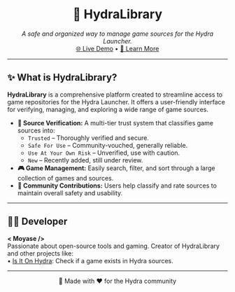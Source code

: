 <h1 align="center">🐉 HydraLibrary</h1>

<p align="center">
  <i>A safe and organized way to manage game sources for the Hydra Launcher.</i><br/>
  <a href="https://moyasee.github.io/HydraLibrary/">🌐 Live Demo</a> •
  <a href="https://moyasee.github.io/HydraLibrary/about.html?utm_source=chatgpt.com">🔎 Learn More</a>
</p>

<hr/>

<h2>✨ What is HydraLibrary?</h2>

<p>
  <strong>HydraLibrary</strong> is a comprehensive platform created to streamline access to game repositories for the Hydra Launcher. It offers a user-friendly interface for verifying, managing, and exploring a wide range of game sources.
</p>

<ul>
  <li><strong>🔐 Source Verification:</strong> A multi-tier trust system that classifies game sources into:
    <ul>
      <li><code>Trusted</code> – Thoroughly verified and secure.</li>
      <li><code>Safe For Use</code> – Community-vouched, generally reliable.</li>
      <li><code>Use At Your Own Risk</code> – Unverified, use with caution.</li>
      <li><code>New</code> – Recently added, still under review.</li>
    </ul>
  </li>
  <li><strong>🎮 Game Management:</strong> Easily search, filter, and sort through a large collection of games and sources.</li>
  <li><strong>🤝 Community Contributions:</strong> Users help classify and rate sources to maintain overall safety and usability.</li>
</ul>

<hr/>

<h2>👨‍💻 Developer</h2>

<p>
  <strong>&lt; Moyase /&gt;</strong><br/>
  Passionate about open-source tools and gaming. Creator of HydraLibrary and other projects like:<br/>
  • <a href="https://moyasee.github.io/is-it-on-hydra/">Is It On Hydra</a>: Check if a game exists in Hydra sources.
</p>

<hr/>

<p align="center">
  🐲 Made with ❤️ for the Hydra community
</p>